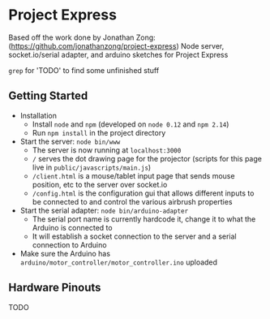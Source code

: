 # Project Express
Based off the work done by Jonathan Zong: (https://github.com/jonathanzong/project-express)
Node server, socket.io/serial adapter, and arduino sketches for Project Express

`grep` for 'TODO' to find some unfinished stuff
   
## Getting Started
* Installation
  * Install `node` and `npm` (developed on `node 0.12` and `npm 2.14`)
  * Run `npm install` in the project directory
* Start the server: `node bin/www`
  * The server is now running at `localhost:3000`
  * `/` serves the dot drawing page for the projector (scripts for this page live in `public/javascripts/main.js`)
  * `/client.html` is a mouse/tablet input page that sends mouse position, etc to the server over socket.io
  * `/config.html` is the configuration gui that allows different inputs to be connected to and control the various airbrush properties
* Start the serial adapter: `node bin/arduino-adapter`
  * The serial port name is currently hardcode it, change it to what the Arduino is connected to
  * It will establish a socket connection to the server and a serial connection to Arduino
* Make sure the Arduino has `arduino/motor_controller/motor_controller.ino` uploaded

## Hardware Pinouts

TODO
